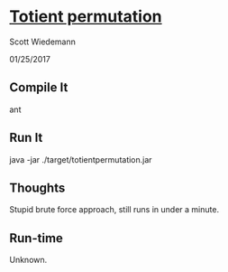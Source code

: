 # [Totient permutation](http://projecteuler.net/problem=70)
Scott Wiedemann

01/25/2017

## Compile It
ant

## Run It
java -jar ./target/totientpermutation.jar

## Thoughts
Stupid brute force approach, still runs in under a minute.

## Run-time
Unknown.
